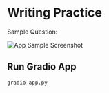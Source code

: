 # Writing Practice

Sample Question:

![App Sample Screenshot](images/vocabulary-tutor.png)

## Run Gradio App

```bash
gradio app.py
```
